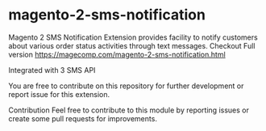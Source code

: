 # magento-2-sms-notification
Magento 2 SMS Notification Extension provides facility to notify customers about various order status activities through text messages. Checkout Full version https://magecomp.com/magento-2-sms-notification.html

Integrated with 3 SMS API

You are free to contribute on this repository for further development or report issue for this extension.

Contribution
Feel free to contribute to this module by reporting issues or create some pull requests for improvements.

